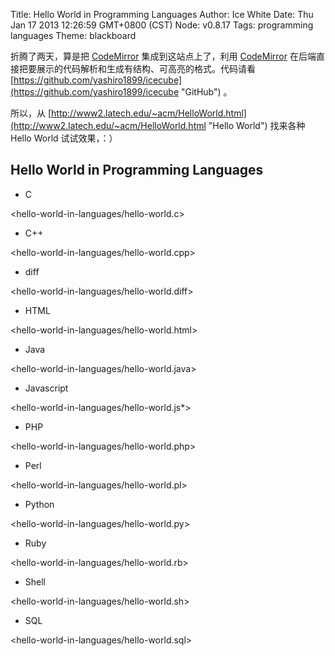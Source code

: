Title: Hello World in Programming Languages
Author: Ice White
Date: Thu Jan 17 2013 12:26:59 GMT+0800 (CST)
Node: v0.8.17
Tags: programming languages
Theme: blackboard

折腾了两天，算是把 [CodeMirror](http://codemirror.net "CodeMirror") 集成到这站点上了，利用 [CodeMirror](http://codemirror.net "CodeMirror") 在后端直接把要展示的代码解析和生成有结构、可高亮的格式。代码请看 [https://github.com/yashiro1899/icecube](https://github.com/yashiro1899/icecube "GitHub") 。

所以，从 [http://www2.latech.edu/~acm/HelloWorld.html](http://www2.latech.edu/~acm/HelloWorld.html "Hello World") 找来各种 Hello World 试试效果，：）

## Hello World in Programming Languages

* C

<hello-world-in-languages/hello-world.c>

* C++

<hello-world-in-languages/hello-world.cpp>

* diff

<hello-world-in-languages/hello-world.diff>

* HTML

<hello-world-in-languages/hello-world.html>

* Java

<hello-world-in-languages/hello-world.java>

* Javascript

<hello-world-in-languages/hello-world.js*>

* PHP

<hello-world-in-languages/hello-world.php>

* Perl

<hello-world-in-languages/hello-world.pl>

* Python

<hello-world-in-languages/hello-world.py>

* Ruby

<hello-world-in-languages/hello-world.rb>

* Shell

<hello-world-in-languages/hello-world.sh>

* SQL

<hello-world-in-languages/hello-world.sql>

